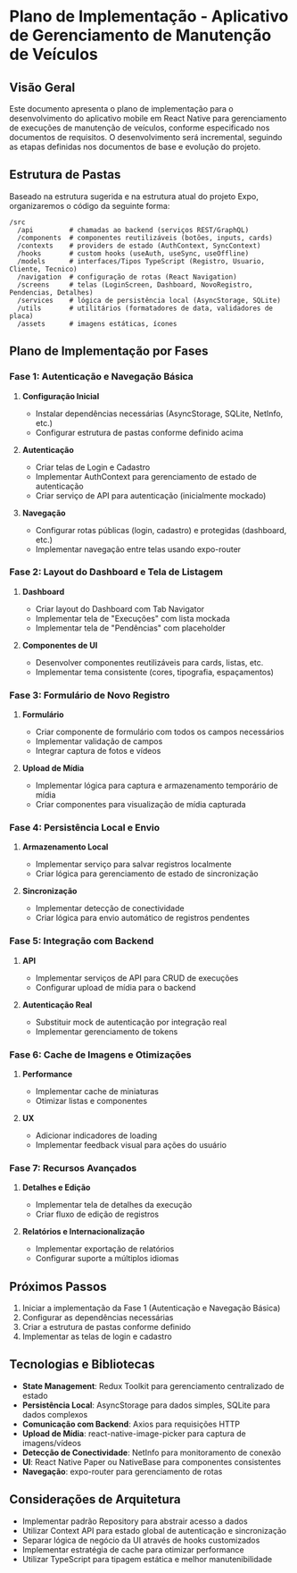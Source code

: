 # Plano de Implementação - Aplicativo de Gerenciamento de Manutenção de Veículos

## Visão Geral

Este documento apresenta o plano de implementação para o desenvolvimento do aplicativo mobile em React Native para gerenciamento de execuções de manutenção de veículos, conforme especificado nos documentos de requisitos. O desenvolvimento será incremental, seguindo as etapas definidas nos documentos de base e evolução do projeto.

## Estrutura de Pastas

Baseado na estrutura sugerida e na estrutura atual do projeto Expo, organizaremos o código da seguinte forma:

```
/src
  /api         # chamadas ao backend (serviços REST/GraphQL)
  /components  # componentes reutilizáveis (botões, inputs, cards)
  /contexts    # providers de estado (AuthContext, SyncContext)
  /hooks       # custom hooks (useAuth, useSync, useOffline)
  /models      # interfaces/Tipos TypeScript (Registro, Usuario, Cliente, Tecnico)
  /navigation  # configuração de rotas (React Navigation)
  /screens     # telas (LoginScreen, Dashboard, NovoRegistro, Pendencias, Detalhes)
  /services    # lógica de persistência local (AsyncStorage, SQLite)
  /utils       # utilitários (formatadores de data, validadores de placa)
  /assets      # imagens estáticas, ícones
```

## Plano de Implementação por Fases

### Fase 1: Autenticação e Navegação Básica

1. **Configuração Inicial**
   - Instalar dependências necessárias (AsyncStorage, SQLite, NetInfo, etc.)
   - Configurar estrutura de pastas conforme definido acima

2. **Autenticação**
   - Criar telas de Login e Cadastro
   - Implementar AuthContext para gerenciamento de estado de autenticação
   - Criar serviço de API para autenticação (inicialmente mockado)

3. **Navegação**
   - Configurar rotas públicas (login, cadastro) e protegidas (dashboard, etc.)
   - Implementar navegação entre telas usando expo-router

### Fase 2: Layout do Dashboard e Tela de Listagem

1. **Dashboard**
   - Criar layout do Dashboard com Tab Navigator
   - Implementar tela de "Execuções" com lista mockada
   - Implementar tela de "Pendências" com placeholder

2. **Componentes de UI**
   - Desenvolver componentes reutilizáveis para cards, listas, etc.
   - Implementar tema consistente (cores, tipografia, espaçamentos)

### Fase 3: Formulário de Novo Registro

1. **Formulário**
   - Criar componente de formulário com todos os campos necessários
   - Implementar validação de campos
   - Integrar captura de fotos e vídeos

2. **Upload de Mídia**
   - Implementar lógica para captura e armazenamento temporário de mídia
   - Criar componentes para visualização de mídia capturada

### Fase 4: Persistência Local e Envio

1. **Armazenamento Local**
   - Implementar serviço para salvar registros localmente
   - Criar lógica para gerenciamento de estado de sincronização

2. **Sincronização**
   - Implementar detecção de conectividade
   - Criar lógica para envio automático de registros pendentes

### Fase 5: Integração com Backend

1. **API**
   - Implementar serviços de API para CRUD de execuções
   - Configurar upload de mídia para o backend

2. **Autenticação Real**
   - Substituir mock de autenticação por integração real
   - Implementar gerenciamento de tokens

### Fase 6: Cache de Imagens e Otimizações

1. **Performance**
   - Implementar cache de miniaturas
   - Otimizar listas e componentes

2. **UX**
   - Adicionar indicadores de loading
   - Implementar feedback visual para ações do usuário

### Fase 7: Recursos Avançados

1. **Detalhes e Edição**
   - Implementar tela de detalhes da execução
   - Criar fluxo de edição de registros

2. **Relatórios e Internacionalização**
   - Implementar exportação de relatórios
   - Configurar suporte a múltiplos idiomas

## Próximos Passos

1. Iniciar a implementação da Fase 1 (Autenticação e Navegação Básica)
2. Configurar as dependências necessárias
3. Criar a estrutura de pastas conforme definido
4. Implementar as telas de login e cadastro

## Tecnologias e Bibliotecas

- **State Management**: Redux Toolkit para gerenciamento centralizado de estado
- **Persistência Local**: AsyncStorage para dados simples, SQLite para dados complexos
- **Comunicação com Backend**: Axios para requisições HTTP
- **Upload de Mídia**: react-native-image-picker para captura de imagens/vídeos
- **Detecção de Conectividade**: NetInfo para monitoramento de conexão
- **UI**: React Native Paper ou NativeBase para componentes consistentes
- **Navegação**: expo-router para gerenciamento de rotas

## Considerações de Arquitetura

- Implementar padrão Repository para abstrair acesso a dados
- Utilizar Context API para estado global de autenticação e sincronização
- Separar lógica de negócio da UI através de hooks customizados
- Implementar estratégia de cache para otimizar performance
- Utilizar TypeScript para tipagem estática e melhor manutenibilidade